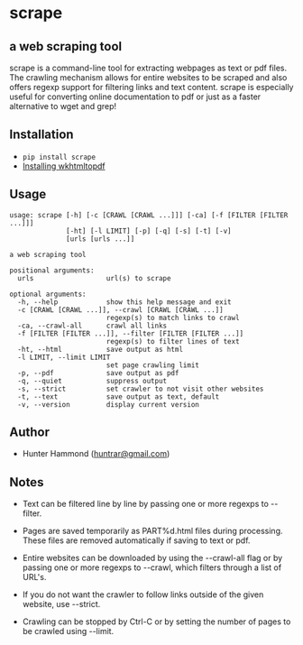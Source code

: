 # scrape

## a web scraping tool
scrape is a command-line tool for extracting webpages as text or pdf files. The crawling mechanism allows for entire websites to be scraped and also offers regexp support for filtering links and text content. scrape is especially useful for converting online documentation to pdf or just as a faster alternative to wget and grep!

## Installation
* `pip install scrape`
* [Installing wkhtmltopdf](https://github.com/pdfkit/pdfkit/wiki/Installing-WKHTMLTOPDF)

## Usage
    usage: scrape [-h] [-c [CRAWL [CRAWL ...]]] [-ca] [-f [FILTER [FILTER ...]]]
                  [-ht] [-l LIMIT] [-p] [-q] [-s] [-t] [-v]
                  [urls [urls ...]]
    
    a web scraping tool
    
    positional arguments:
      urls                  url(s) to scrape
    
    optional arguments:
      -h, --help            show this help message and exit
      -c [CRAWL [CRAWL ...]], --crawl [CRAWL [CRAWL ...]]
                            regexp(s) to match links to crawl
      -ca, --crawl-all      crawl all links
      -f [FILTER [FILTER ...]], --filter [FILTER [FILTER ...]]
                            regexp(s) to filter lines of text
      -ht, --html           save output as html
      -l LIMIT, --limit LIMIT
                            set page crawling limit
      -p, --pdf             save output as pdf
      -q, --quiet           suppress output
      -s, --strict          set crawler to not visit other websites
      -t, --text            save output as text, default
      -v, --version         display current version

## Author
* Hunter Hammond (huntrar@gmail.com)

## Notes
* Text can be filtered line by line by passing one or more regexps to --filter.

* Pages are saved temporarily as PART%d.html files during processing. These files are removed automatically if saving to text or pdf.

* Entire websites can be downloaded by using the --crawl-all flag or by passing one or more regexps to --crawl, which filters through a list of URL's.

* If you do not want the crawler to follow links outside of the given website, use --strict.

* Crawling can be stopped by Ctrl-C or by setting the number of pages to be crawled using --limit.

